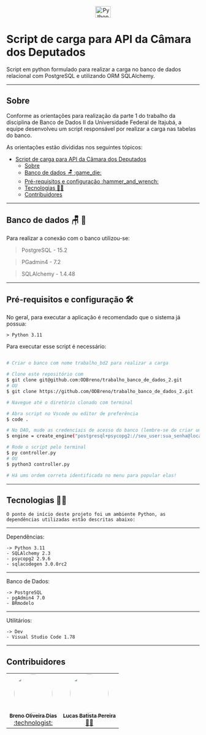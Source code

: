 
<p align="center">

<p align="center">
    <a href="https://www.python.org/">
        <img align="center" alt="Python" height="30" width="40" src="https://cdn.jsdelivr.net/gh/devicons/devicon/icons/python/python-original-wordmark.svg">
    </a>
</p>

# Script de carga para API da Câmara dos Deputados

Script em python formulado para realizar a carga no banco de dados relacional com PostgreSQL e utilizando ORM SQLAlchemy.

---
## Sobre

Conforme as orientações para realização da parte 1 do trabalho da disciplina de Banco de Dados II da Universidade Federal de Itajubá, a equipe desenvolveu um script responsável por realizar a carga nas tabelas do banco.

As orientações estão divididas nos seguintes tópicos:

- [Script de carga para API da Câmara dos Deputados](#script-de-carga-para-api-da-camara-dos-deputados)
  - [Sobre](#sobre)
  - [Banco de dados :chair: :game\_die:](#banco-de-dados-chair-game_die)
  - [Pré-requisitos e configuração :hammer\_and\_wrench:](#pré-requisitos-e-configuração-hammer_and_wrench)
  - [Tecnologias :technologist:](#tecnologias-technologist)
  - [Contribuidores](#contribuidores)

---
## Banco de dados :chair: :game_die:

Para realizar a conexão com o banco utilizou-se:
>PostgreSQL - 15.2

>PGadmin4 - 7.2

>SQLAlchemy - 1.4.48

---
## Pré-requisitos e configuração :hammer_and_wrench:
No geral, para executar a aplicação é recomendado que o sistema já possua:

    > Python 3.11

Para executar esse script é necessário:

```bash

# Criar o banco com nome trabalho_bd2 para realizar a carga

# Clone este repositório com
$ git clone git@github.com:ODBreno/trabalho_banco_de_dados_2.git
# OU
$ git clone https://github.com/ODBreno/trabalho_banco_de_dados_2.git

# Navegue até o diretório clonado com terminal

# Abra script no Vscode ou editor de preferência
$ code .

# No DAO, mude as credenciais de acesso do banco (lembre-se de criar um banco com o nome IGDB pelo SGDB)
$ engine = create_engine("postgresql+psycopg2://seu_user:sua_senha@localhost:5432/trabalho_bd2")

# Rode o script pelo terminal
$ py controller.py
# OU
$ python3 controller.py

# Há ums ordem correta identificada no menu para popular elas!

```
---
## Tecnologias :technologist:
    O ponto de início deste projeto foi um ambiente Python, as dependências utilizadas estão descritas abaixo: 
---
Dependências:

    -> Python 3.11
    - SQLAlchemy 2.3
    - psycopg2 2.9.6
    - sqlacodegen 3.0.0rc2
---
Banco de Dados:

    -> PostgreSQL
    - pgAdmin4 7.0
    - BRmodelo
---
Utilitários:

    -> Dev
    - Visual Studio Code 1.78
---  

## Contribuidores

<table>
  <tr>
</td>
    <td align="center"><a href="https://github.com/ODBreno"><img style="border-radius: 50%;" src="https://avatars.githubusercontent.com/u/92598517?s=400&v=4" width="100px;" alt=""/><br /><sub><b>Breno Oliveira Dias</b></sub></a><br /><a href="https://github.com/ODBreno" title="Breno">:technologist:</a></td>
    <td align="center"><a href="https://github.com/perebati"><img style="border-radius: 50%;" src="https://github.com/settings/profile" width="100px;" alt=""/><br /><sub><b>Lucas Batista Pereira</b></sub></a><br /><a href="https://github.com/perebati" title="Lucas">🧑‍🎓</a></td>

</td>
  </tr>
</table>
